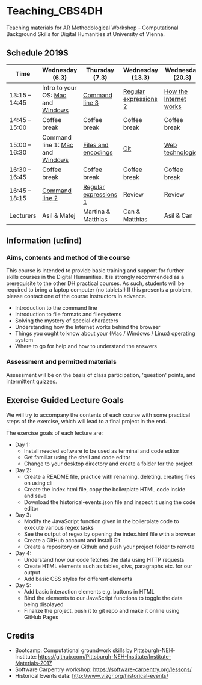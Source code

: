 # Teaching_CBS4DH
Teaching materials for AR Methodological Workshop - Computational Background Skills for Digital Humanities at University of Vienna.

## Schedule 2019S
Time | Wednesday (6.3) | Thursday (7.3) | Wednesday (13.3) | Wednesday (20.3) | Thursday (21.3) |
---- | ---- | ---- | ---- | ---- | ----
13:15 – 14:45 |  Intro to your OS: [Mac](lectures/os_mac.md) and [Windows](lectures/os_windows.md) | [Command line 3](lectures/command_2.md) | [Regular expressions 2](lectures/regex.md) | [How the Internet works](lectures/internet.md) | [Pre-programming 1](lectures/pre-programming_1.md) 
14:45 – 15:00 |  Coffee break | Coffee break | Coffee break | Coffee break | Coffee break 
15:00 – 16:30 |  Command line 1: [Mac](lectures/command_1_mac.md) and [Windows](lectures/command_1_windows.md) | [Files and encodings](lectures/files_encodings.md) | [Git](lectures/git.md) | [Web technologies](lectures/web.md) | [Pre-programming 2](lectures/pre-programming_2.md) 
16:30 – 16:45 |  Coffee break | Coffee break | Coffee break | Coffee break | Coffee break 
16:45 – 18:15 |  [Command line 2](lectures/command_2.md) | [Regular expressions 1](lectures/regex.md) | Review | Review | Review and wrap-up
Lecturers | Asil & Matej | Martina & Matthias | Can & Matthias | Asil & Can | Martina & Matej

## Information (u:find)
### Aims, contents and method of the course
This course is intended to provide basic training and support for further skills courses in the Digital Humanities. It is strongly recommended as a prerequisite to the other DH practical courses.
As such, students will be required to bring a laptop computer (no tablets!) If this presents a problem, please contact one of the course instructors in advance.
- Introduction to the command line
- Introduction to file formats and filesystems
- Solving the mystery of special characters
- Understanding how the Internet works behind the browser
- Things you ought to know about your (Mac / Windows / Linux) operating system
- Where to go for help and how to understand the answers

### Assessment and permitted materials
Assessment will be on the basis of class participation, 'question' points, and intermittent quizzes.

## Exercise Guided Lecture Goals
We will try to accompany the contents of each course with some practical steps of the exercise, which will lead to a final project in the end.

The exercise goals of each lecture are:
- Day 1:
  - Install needed software to be used as terminal and code editor
  - Get familiar using the shell and code editor
  - Change to your desktop directory and create a folder for the project
- Day 2:
  - Create a README file, practice with renaming, deleting, creating files on using cli
  - Create the index.html file, copy the boilerplate HTML code inside and save
  - Download the historical-events.json file and inspect it using the code editor
- Day 3:
  - Modify the JavaScript function given in the boilerplate code to execute various regex tasks
  - See the output of regex by opening the index.html file with a browser
  - Create a GitHub account and install Git
  - Create a repository on Github and push your project folder to remote
- Day 4: 
  - Understand how our code fetches the data using HTTP requests
  - Create HTML elements such as tables, divs, paragraphs etc. for our output
  - Add basic CSS styles for different elements
- Day 5:
  - Add basic interaction elements e.g. buttons in HTML
  - Bind the elements to our JavaScript functions to toggle the data being displayed
  - Finalize the project, push it to git repo and make it online using GitHub Pages

## Credits
- Bootcamp: Computational groundwork skills by Pittsburgh-NEH-Institute: https://github.com/Pittsburgh-NEH-Institute/Institute-Materials-2017
- Software Carpentry workshop: https://software-carpentry.org/lessons/
- Historical Events data: http://www.vizgr.org/historical-events/

